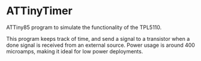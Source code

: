 # ATTinyTimer
ATTiny85 program to simulate the functionality of the TPL5110.

This program keeps track of time, and send a signal to a transistor when a done signal is received from an external source.  Power usage is around
400 microamps, making it ideal for low power deployments.
